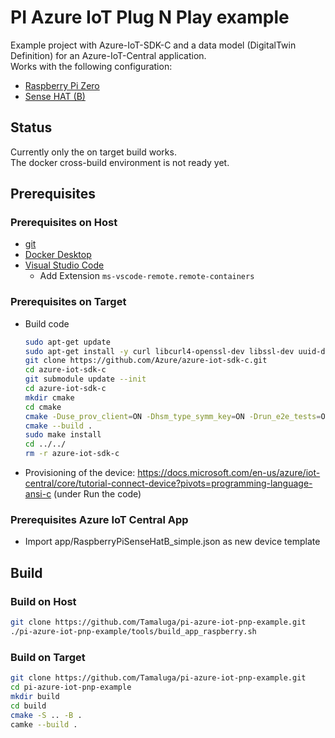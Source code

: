 # PI Azure IoT Plug N Play example

Example project with Azure-IoT-SDK-C and a data model (DigitalTwin Definition) for an Azure-IoT-Central application.  
Works with the following configuration:

- [Raspberry Pi Zero](https://www.raspberrypi.org/products/raspberry-pi-zero/)
- [Sense HAT (B)](https://www.waveshare.com/wiki/Sense_HAT_(B))

## Status

Currently only the on target build works.  
The docker cross-build environment is not ready yet.

## Prerequisites

### Prerequisites on Host

- [git](https://git-scm.com/downloads)
- [Docker Desktop](https://www.docker.com/get-started)
- [Visual Studio Code](https://code.visualstudio.com/)
  - Add Extension `ms-vscode-remote.remote-containers`

### Prerequisites on Target

- Build code

  ```sh
  sudo apt-get update
  sudo apt-get install -y curl libcurl4-openssl-dev libssl-dev uuid-dev
  git clone https://github.com/Azure/azure-iot-sdk-c.git
  cd azure-iot-sdk-c
  git submodule update --init
  cd azure-iot-sdk-c
  mkdir cmake
  cd cmake
  cmake -Duse_prov_client=ON -Dhsm_type_symm_key=ON -Drun_e2e_tests=OFF ..
  cmake --build .
  sudo make install
  cd ../../
  rm -r azure-iot-sdk-c
  ```
  
- Provisioning of the device: https://docs.microsoft.com/en-us/azure/iot-central/core/tutorial-connect-device?pivots=programming-language-ansi-c (under Run the code)

### Prerequisites Azure IoT Central App

- Import app/RaspberryPiSenseHatB_simple.json as new device template

## Build

### Build on Host

```sh
git clone https://github.com/Tamaluga/pi-azure-iot-pnp-example.git
./pi-azure-iot-pnp-example/tools/build_app_raspberry.sh
```

### Build on Target

```sh
git clone https://github.com/Tamaluga/pi-azure-iot-pnp-example.git
cd pi-azure-iot-pnp-example
mkdir build
cd build
cmake -S .. -B .
camke --build .
```
